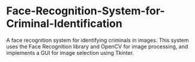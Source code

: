 # Face-Recognition-System-for-Criminal-Identification
A face recognition system for identifying criminals in images. This system uses the Face Recognition library and OpenCV for image processing, and implements a GUI for image selection using Tkinter.
